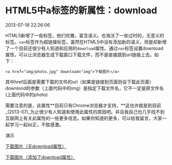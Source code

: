 # HTML5中a标签的新属性：download
2013-07-18 22:26:06


HTML5新增了一些标签，他们优雅，富含语义。也淘汰了一些过时的，无意义的标签。`<a>`标签作为超链接标签，虽然在HTML5中没有添加新的语义，但是却新增了一个目前还很少有人知道和应用的`download`属性。通过`<a>`标签设置download属性，可以让浏览器生成下载窗口下载文件，而不是直接跳到url链接上去。如下：

    <a href="img/photo.jpg" download="img">下载图片</a>

其中href后面是需要下载的文件的url（如果是链接到页面则会下载此页面）downlond的参数（上面代码中的img）是指定下载文件名，它不一定是原文件名(上面代码中的photo)

需要注意的是，此属性**目前只有Chrome浏览器才支持，**这也许就是到目前_(2013-07)_为止很少有人知道和使用此属性的原因吧。并且我自己也几乎找不到互联网上有关此属性的一些更多信息。如果你知道的更多，可以给我留言，大家一起学习一起纠正，不胜感激。

演示

[下载图片（无download属性）](http://huangyang.qiniudn.com/poster.jpg)

[下载图片（添加了download属性）](http://huangyang.qiniudn.com/poster.jpg)